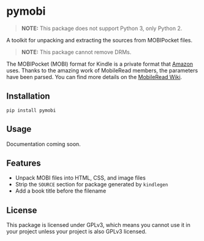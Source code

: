 # pymobi

> **NOTE:** This package does not support Python 3, only Python 2.

A toolkit for unpacking and extracting the sources from MOBIPocket files.

> **NOTE:** This package cannot remove DRMs.

The MOBIPocket (MOBI) format for Kindle is a private format that [Amazon](http://www.amazon.com) uses. Thanks to the amazing work of MobileRead members, the parameters have been parsed. You can find more details on the [MobileRead Wiki](http//wiki.mobileread.com/wiki/MOBI).

## Installation

```
pip install pymobi
```

## Usage

Documentation coming soon.

## Features

 * Unpack MOBI files into HTML, CSS, and image files
 * Strip the `SOURCE` section for package generated by ``kindlegen``
 * Add a book title before the filename

## License

This package is licensed under GPLv3, which means you cannot use it in your project unless your project is also GPLv3 licensed.
